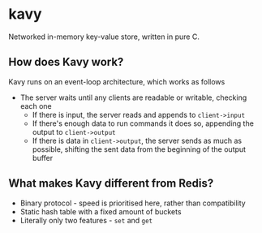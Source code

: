 # kavy
Networked in-memory key-value store, written in pure C.

## How does Kavy work?

Kavy runs on an event-loop architecture, which works as follows

* The server waits until any clients are readable or writable, checking each one
	* If there is input, the server reads and appends to `client->input`
	* If there's enough data to run commands it does so, appending the output to `client->output`
	* If there is data in `client->output`, the server sends as much as possible, shifting the sent data from the beginning of the output buffer

## What makes Kavy different from Redis?

* Binary protocol - speed is prioritised here, rather than compatibility
* Static hash table with a fixed amount of buckets
* Literally only two features - `set` and `get`
